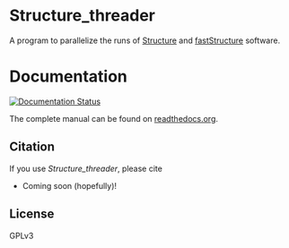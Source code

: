 # Structure_threader
A program to parallelize the runs of [Structure](http://pritchardlab.stanford.edu/structure.html) and [fastStructure](https://rajanil.github.io/fastStructure/) software.


# Documentation
[![Documentation Status](https://readthedocs.io/projects/Structure_threader/badge/?version=latest)](http://structure-threader.readthedocs.io/en/latest/?badge=latest)

The complete manual can be found on [readthedocs.org](http://structure-threader.readthedocs.io/en/latest/).


## Citation
If you use *Structure_threader*, please cite

* Coming soon (hopefully)!


## License
GPLv3
